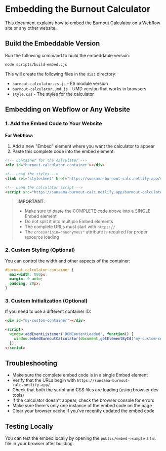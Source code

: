 
# Embedding the Burnout Calculator

This document explains how to embed the Burnout Calculator on a Webflow site or any other website.

## Build the Embeddable Version

Run the following command to build the embeddable version:

```bash
node scripts/build-embed.cjs
```

This will create the following files in the `dist` directory:
- `burnout-calculator.es.js` - ES module version
- `burnout-calculator.umd.js` - UMD version that works in browsers
- `style.css` - The styles for the calculator

## Embedding on Webflow or Any Website

### 1. Add the Embed Code to Your Website

#### For Webflow:

1. Add a new "Embed" element where you want the calculator to appear
2. Paste this complete code into the embed element:

```html
<!-- Container for the calculator -->
<div id="burnout-calculator-container"></div>

<!-- Load the styles -->
<link rel="stylesheet" href="https://sunsama-burnout-calc.netlify.app/style.css" crossorigin="anonymous">

<!-- Load the calculator script -->
<script src="https://sunsama-burnout-calc.netlify.app/burnout-calculator.umd.js" crossorigin="anonymous"></script>
```

> **IMPORTANT**: 
> - Make sure to paste the COMPLETE code above into a SINGLE Embed element
> - Do not split it into multiple Embed elements
> - The complete URLs must start with `https://`
> - The `crossorigin="anonymous"` attribute is required for proper resource loading

### 2. Custom Styling (Optional)

You can control the width and other aspects of the container:

```css
#burnout-calculator-container {
  max-width: 800px;
  margin: 0 auto;
  padding: 20px;
}
```

### 3. Custom Initialization (Optional)

If you need to use a different container ID:

```html
<div id="my-custom-container"></div>

<script>
  window.addEventListener('DOMContentLoaded', function() {
    window.embedBurnoutCalculator(document.getElementById('my-custom-container'));
  });
</script>
```

## Troubleshooting

- Make sure the complete embed code is in a single Embed element
- Verify that the URLs begin with `https://sunsama-burnout-calc.netlify.app/`
- Check that both the script and CSS files are loading (using browser dev tools)
- If the calculator doesn't appear, check the browser console for errors
- Make sure there's only one instance of the embed code on the page
- Clear your browser cache if you've recently updated the embed code

## Testing Locally

You can test the embed locally by opening the `public/embed-example.html` file in your browser after building.
